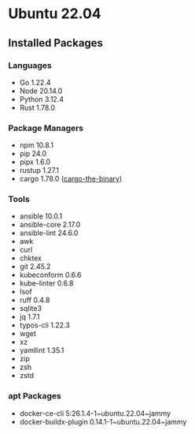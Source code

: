 # Ubuntu 22.04

## Installed Packages

### Languages

- Go 1.22.4
- Node 20.14.0
- Python 3.12.4
- Rust 1.78.0

### Package Managers

- npm 10.8.1
- pip 24.0
- pipx 1.6.0
- rustup 1.27.1
- cargo 1.78.0 ([cargo-the-binary](https://github.com/rust-lang/cargo/blob/master/src/cargo/version.rs))

### Tools

- ansible 10.0.1
- ansible-core 2.17.0
- ansible-lint 24.6.0
- awk
- curl
- chktex
- git 2.45.2
- kubeconform 0.6.6
- kube-linter 0.6.8
- lsof
- ruff 0.4.8
- sqlite3
- jq 1.7.1
- typos-cli 1.22.3
- wget
- xz
- yamllint 1.35.1
- zip
- zsh
- zstd

### apt Packages

- docker-ce-cli 5:26.1.4-1\~ubuntu.22.04\~jammy
- docker-buildx-plugin 0.14.1-1\~ubuntu.22.04\~jammy
